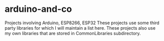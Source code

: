 # arduino-and-co
Projects involving Arduino, ESP8266, ESP32
These projects use some third party libraries for which I will maintain a list here.
These projects also use my own libraries that are stored in CommonLibraries subdirectory.

